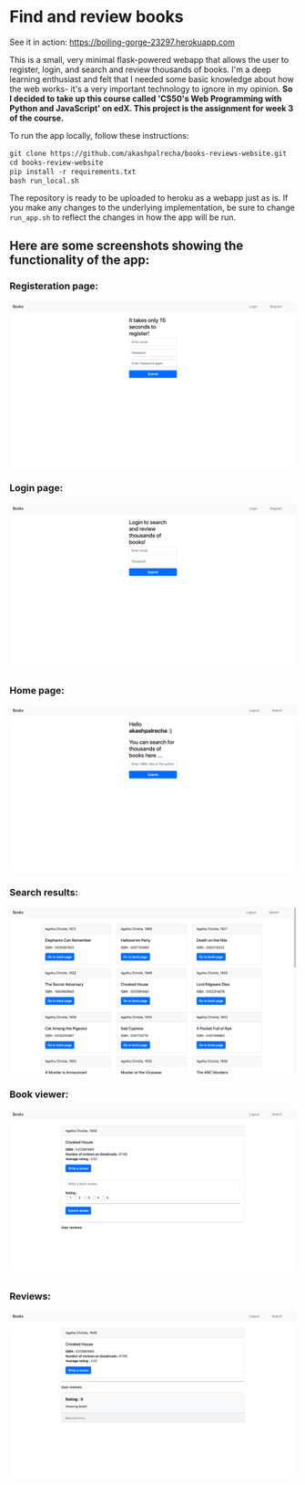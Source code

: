 # Find and review books

See it in action: https://boiling-gorge-23297.herokuapp.com

This is a small, very minimal flask-powered webapp that allows the user to register, login, and search and review thousands of books.
I'm a deep learning enthusiast and felt that I needed some basic knowledge about how the web works- it's a very important technology to ignore in my opinion. **So I decided to take up this course called 'CS50's Web Programming with Python and JavaScript' on edX. This project is the assignment for week 3 of the course.**

To run the app locally, follow these instructions:
```
git clone https://github.com/akashpalrecha/books-reviews-website.git
cd books-review-website
pip install -r requirements.txt
bash run_local.sh
```

The repository is ready to be uploaded to heroku as a webapp just as is.
If you make any changes to the underlying implementation, be sure to change `run_app.sh` to reflect the changes in how the app will be run.


## Here are some screenshots showing the functionality of the app:

### Registeration page:
![Registeration page](./screenshots/registeration.png)

### Login page:
![Login page](./screenshots/login_page.png)

### Home page:
![Home page](./screenshots/home.png)

### Search results:
![Search results](./screenshots/search_results.png)

### Book viewer:
![Book viewer](./screenshots/book_page.png)

### Reviews:
![Reviews](./screenshots/review.png)

